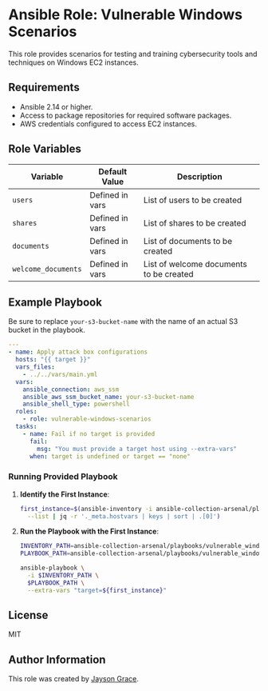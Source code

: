 # Ansible Role: Vulnerable Windows Scenarios

This role provides scenarios for testing and training cybersecurity tools and
techniques on Windows EC2 instances.

## Requirements

- Ansible 2.14 or higher.
- Access to package repositories for required software packages.
- AWS credentials configured to access EC2 instances.

## Role Variables

| Variable            | Default Value   | Description                             |
| ------------------- | --------------- | --------------------------------------- |
| `users`             | Defined in vars | List of users to be created             |
| `shares`            | Defined in vars | List of shares to be created            |
| `documents`         | Defined in vars | List of documents to be created         |
| `welcome_documents` | Defined in vars | List of welcome documents to be created |

## Example Playbook

Be sure to replace `your-s3-bucket-name` with the name of an actual S3 bucket
in the playbook.

```yaml
---
- name: Apply attack box configurations
  hosts: "{{ target }}"
  vars_files:
    - ../../vars/main.yml
  vars:
    ansible_connection: aws_ssm
    ansible_aws_ssm_bucket_name: your-s3-bucket-name
    ansible_shell_type: powershell
  roles:
    - role: vulnerable-windows-scenarios
  tasks:
    - name: Fail if no target is provided
      fail:
        msg: "You must provide a target host using --extra-vars"
      when: target is undefined or target == "none"
```

### Running Provided Playbook

1. **Identify the First Instance**:

   ```bash
   first_instance=$(ansible-inventory -i ansible-collection-arsenal/playbooks/vulnerable-windows-scenarios/windows_inventory_aws_ec2.yaml \
     --list | jq -r '._meta.hostvars | keys | sort | .[0]')
   ```

1. **Run the Playbook with the First Instance**:

   ```bash
   INVENTORY_PATH=ansible-collection-arsenal/playbooks/vulnerable_windows_scenarios/windows_inventory_aws_ec2.yaml
   PLAYBOOK_PATH=ansible-collection-arsenal/playbooks/vulnerable_windows_scenarios/windows_scenarios.yml

   ansible-playbook \
     -i $INVENTORY_PATH \
     $PLAYBOOK_PATH \
     --extra-vars "target=${first_instance}"
   ```

## License

MIT

## Author Information

This role was created by [Jayson Grace](https://github.com/l50).
